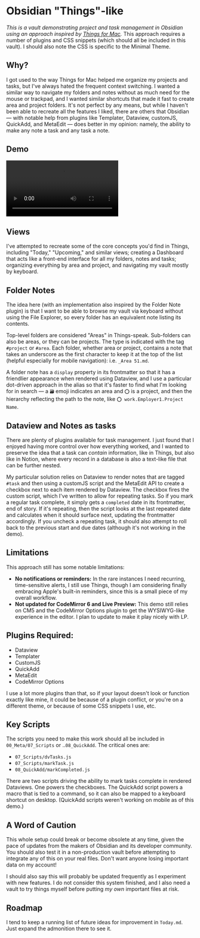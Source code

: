 # Obsidian "Things"-like

*This is a vault demonstrating project and task management in Obsidian using an approach inspired by [Things for Mac](https://culturedcode.com/things/).* This approach requires a number of plugins and CSS snippets (which should all be included in this vault). I should also note the CSS is specific to the Minimal Theme. 

## Why?

I got used to the way Things for Mac helped me organize my projects and tasks, but I've always hated the frequent context switching. I wanted a similar way to navigate my folders and notes without as much need for the mouse or trackpad, and I wanted similar shortcuts that made it fast to create area and project folders. It's not perfect by any means, but while I haven't been able to recreate all the features I liked, there are others that Obsidian — with notable help from plugins like Templater, Dataview, customJS, QuickAdd, and MetaEdit — does better in my opinion: namely, the ability to make any note a task and any task a note.

## Demo

![](obsidian-things-demo.mp4)

## Views

I've attempted to recreate some of the core concepts you'd find in Things, including "Today," "Upcoming," and similar views; creating a Dashboard that acts like a front-end interface for all my folders, notes and tasks; organizing everything by area and project, and navigating my vault mostly by keyboard. 

## Folder Notes

The idea here (with an implementation also inspired by the Folder Note plugin) is that I want to be able to browse my vault via keyboard without using the File Explorer, so every folder has an equivalent note listing its contents. 

Top-level folders are considered "Areas" in Things-speak. Sub-folders can also be areas, or they can be projects. The type is indicated with the tag `#project` or `#area`. Each folder, whether area or project, contains a note that takes an underscore as the first character to keep it at the top of the list (helpful especially for mobile navigation): i.e. `_Area 51.md`. 

A folder note has a `display` property in its frontmatter so that it has a friendlier appearance when rendered using Dataview, and I use a particular dot-driven approach in the alias so that it's faster to find what I'm looking for in search — a `🗃` emoji indicates an area and  `⭕️` is a project, and then the hierarchy reflecting the path to the note, like `⭕️ work.Employer1.Project Name`.

## Dataview and Notes as tasks

There are plenty of plugins available for task management. I just found that I enjoyed having more control over how everything worked, and I wanted to preserve the idea that a task can *contain* information, like in Things, but also like in Notion, where every record in a database is also a text-like file that can be further nested. 

My particular solution relies on Dataview to render notes that are tagged `#task` and then using a customJS script and the MetaEdit API to create a checkbox next to each item rendered by Dataview. The checkbox fires the custom script, which I've written to allow for repeating tasks. So if you mark a regular task complete, it simply gets a `completed` date in its frontmatter, end of story. If it's repeating, then the script looks at the last repeated date and calculates when it should surface next, updating the frontmatter accordingly. If you uncheck a repeating task, it should also attempt to roll back to the previous start and due dates (although it's not working in the demo).

## Limitations 

This approach still has some notable limitations: 

- **No notifications or reminders:** In the rare instances I need recurring, time-sensitive alerts, I still use Things, though I am considering finally embracing Apple's built-in reminders, since this is a small piece of my overall workflow.
- **Not updated for CodeMirror 6 and Live Preview:** This demo still relies on CM5 and the CodeMirror Options plugin to get the WYSIWYG-like experience in the editor. I plan to update to make it play nicely with LP.

## Plugins Required:

- Dataview
- Templater
- CustomJS
- QuickAdd
- MetaEdit
- CodeMirror Options

I use a lot more plugins than that, so if your layout doesn't look or function exactly like mine, it could be because of a plugin conflict, or you're on a different theme, or because of some CSS snippets I use, etc.

## Key Scripts

The scripts you need to make this work should all be included in `00_Meta/07_Scripts` or ..`08_QuickAdd`. The critical ones are:

- `07_Scripts/dvTasks.js`
- `07_Scripts/markTask.js`
- `08_QuickAdd/markCompleted.js`

There are two scripts driving the ability to mark tasks complete in rendered Dataviews. One powers the checkboxes. The QuickAdd script powers a macro that is tied to a command, so it can also be mapped to a keyboard shortcut on desktop. (QuickAdd scripts weren't working on mobile as of this demo.)

## A Word of Caution

This whole setup could break or become obsolete at any time, given the pace of updates from the makers of Obsidian and its developer community. You should also test it in a non-production vault before attempting to integrate any of this on your real files. Don't want anyone losing important data on my account!

I should also say this will probably be updated frequently as I experiment with new features. I do not consider this system finished, and I also need a vault to try things myself before putting *my own* important files at risk.

## Roadmap

I tend to keep a running list of future ideas for improvement in `Today.md`. Just expand the admonition there to see it.